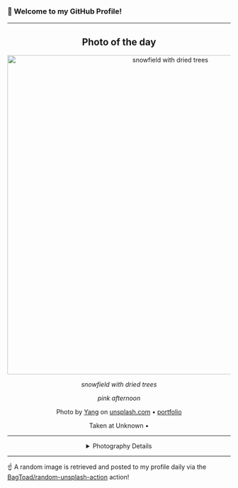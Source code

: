 ### 👋 Welcome to my GitHub Profile!

----
<div align="center">

## Photo of the day
  
  <a href="https://unsplash.com/photos/snowfield-with-dried-trees-uYHYGgvkz_Y"><img width="720" src="https://images.unsplash.com/photo-1518627675569-e9d4fb90cdb5?crop=entropy&cs=tinysrgb&fit=max&fm=jpg&ixid=M3w1OTQ0OTd8MHwxfHJhbmRvbXx8fHx8fHx8fDE3MzM3MjQ2MzR8&ixlib=rb-4.0.3&q=80&w=1080" alt="snowfield with dried trees"></a>
  
  <em>snowfield with dried trees</em>
  
  <em>pink afternoon</em>

  Photo by [Yang](https://yangshuo.tuchong.com) on [unsplash.com](https://unsplash.com/) • [portfolio](https://yangshuo.tuchong.com)
  
  Taken at Unknown • 
  
  ---
  
<details>
<summary>Photography Details</summary>
  
| Parameter     | Value |
| ------------- | ----- |
| Camera Model  | null |
| Exposure Time | null |
| Aperture      | null |
| Focal Length  | null |
| ISO           | null |
| Location      | Unknown (null) |
| Coordinates   | Latitude null, Longitude null |

</details>

</div>

----

☝️ A random image is retrieved and posted to my profile daily via the [BagToad/random-unsplash-action](https://github.com/BagToad/random-unsplash-action) action!
